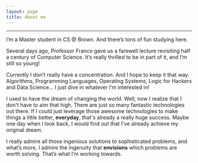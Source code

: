 ```yaml
---
layout: page
title: About me
---
```


***

I’m a Master student in CS @ Brown. And there’s tons of fun studying here.

Several days ago, Professor Franco gave us a farewell lecture revisiting half a century of Computer Science. It’s really thrilled to be in part of it, and I’m still so young!

Currently I don’t really have a concentration. And I hope to keep it that way. Algorithms, Programming Languages, Operating Systems, Logic for Hackers and Data Science… I just dive in whatever I’m interested in!

I used to have the dream of changing the world. Well, now I realize that I don't have to aim that high. There are just so many fantastic technologies out there. If I could just leverage those awesome technologies to make things a little better, **everyday**, that's already a really huge success. Maybe one day when I look back, I would find out that I've already achieve my original dream.

I really admire all those ingenious solutions to sophisticated problems, and what’s more, I admire the ingenuity that **envisions** which problems are worth solving. That’s what I’m working towards.
